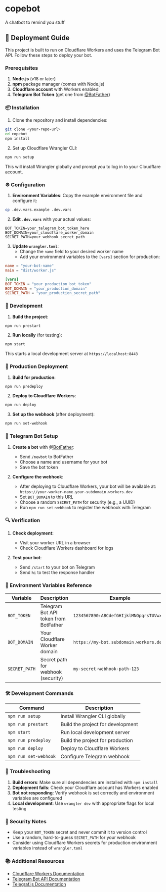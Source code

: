 # copebot
A chatbot to remind you stuff

## 🚀 Deployment Guide

This project is built to run on Cloudflare Workers and uses the Telegram Bot API. Follow these steps to deploy your bot.

### Prerequisites

1. **Node.js** (v18 or later)
2. **npm** package manager (comes with Node.js)
3. **Cloudflare account** with Workers enabled
4. **Telegram Bot Token** (get one from [@BotFather](https://t.me/botfather))

### 📦 Installation

1. Clone the repository and install dependencies:
```bash
git clone <your-repo-url>
cd copebot
npm install
```

2. Set up Cloudflare Wrangler CLI:
```bash
npm run setup
```
This will install Wrangler globally and prompt you to log in to your Cloudflare account.

### ⚙️ Configuration

1. **Environment Variables**: Copy the example environment file and configure it:
```bash
cp .dev.vars.example .dev.vars
```

2. **Edit `.dev.vars`** with your actual values:
```env
BOT_TOKEN=your_telegram_bot_token_here
BOT_DOMAIN=your_cloudflare_worker_domain
SECRET_PATH=your_webhook_secret_path
```

3. **Update `wrangler.toml`**:
   - Change the `name` field to your desired worker name
   - Add your environment variables to the `[vars]` section for production:
```toml
name = "your-bot-name"
main = "dist/worker.js"

[vars]
BOT_TOKEN = "your_production_bot_token"
BOT_DOMAIN = "your_production_domain"
SECRET_PATH = "your_production_secret_path"
```

### 🔧 Development

1. **Build the project**:
```bash
npm run prestart
```

2. **Run locally** (for testing):
```bash
npm start
```
This starts a local development server at `https://localhost:8443`

### 🚀 Production Deployment

1. **Build for production**:
```bash
npm run predeploy
```

2. **Deploy to Cloudflare Workers**:
```bash
npm run deploy
```

3. **Set up the webhook** (after deployment):
```bash
npm run set-webhook
```

### 📱 Telegram Bot Setup

1. **Create a bot** with [@BotFather](https://t.me/botfather):
   - Send `/newbot` to BotFather
   - Choose a name and username for your bot
   - Save the bot token

2. **Configure the webhook**:
   - After deploying to Cloudflare Workers, your bot will be available at: `https://your-worker-name.your-subdomain.workers.dev`
   - Set `BOT_DOMAIN` to this URL
   - Choose a random `SECRET_PATH` for security (e.g., a UUID)
   - Run `npm run set-webhook` to register the webhook with Telegram

### 🔍 Verification

1. **Check deployment**:
   - Visit your worker URL in a browser
   - Check Cloudflare Workers dashboard for logs

2. **Test your bot**:
   - Send `/start` to your bot on Telegram
   - Send `hi` to test the response handler

### 📝 Environment Variables Reference

| Variable | Description | Example |
|----------|-------------|---------|
| `BOT_TOKEN` | Telegram Bot API token from BotFather | `1234567890:ABCdefGHIjklMNOpqrsTUVwxyz` |
| `BOT_DOMAIN` | Your Cloudflare Worker domain | `https://my-bot.subdomain.workers.dev` |
| `SECRET_PATH` | Secret path for webhook (security) | `my-secret-webhook-path-123` |

### 🛠️ Development Commands

| Command | Description |
|---------|-------------|
| `npm run setup` | Install Wrangler CLI globally |
| `npm run prestart` | Build the project for development |
| `npm start` | Run local development server |
| `npm run predeploy` | Build the project for production |
| `npm run deploy` | Deploy to Cloudflare Workers |
| `npm run set-webhook` | Configure Telegram webhook |

### 🐛 Troubleshooting

1. **Build errors**: Make sure all dependencies are installed with `npm install`
2. **Deployment fails**: Check your Cloudflare account has Workers enabled
3. **Bot not responding**: Verify webhook is set correctly and environment variables are configured
4. **Local development**: Use `wrangler dev` with appropriate flags for local testing

### 🔐 Security Notes

- Keep your `BOT_TOKEN` secret and never commit it to version control
- Use a random, hard-to-guess `SECRET_PATH` for your webhook
- Consider using Cloudflare Workers secrets for production environment variables instead of `wrangler.toml`

### 📚 Additional Resources

- [Cloudflare Workers Documentation](https://developers.cloudflare.com/workers/)
- [Telegram Bot API Documentation](https://core.telegram.org/bots/api)
- [Telegraf.js Documentation](https://telegraf.js.org/)
